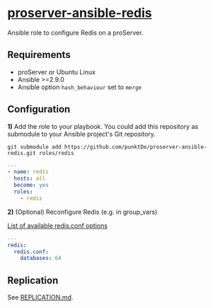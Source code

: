 # [proserver-ansible-redis](https://github.com/punktDe/proserver-ansible-mariadb)

Ansible role to configure Redis on a proServer.

## Requirements

- proServer or Ubuntu Linux
- Ansible >=2.9.0
- Ansible option `hash_behaviour` set to `merge`

## Configuration

**1)** Add the role to your playbook.
You could add this repository as submodule to your Ansible project's Git repository.

```
git submodule add https://github.com/punktDe/proserver-ansible-redis.git roles/redis
```

```yaml
---
- name: redis
  hosts: all
  become: yes
  roles:
    - redis
```

**2)** (Optional) Reconfigure Redis (e.g. in group_vars)

[List of available redis.conf options](https://raw.githubusercontent.com/antirez/redis/unstable/redis.conf)

```yaml
---
redis:
  redis.conf:
    databases: 64
```

## Replication

See [REPLICATION.md](documentation/REPLICATION.md).
